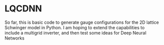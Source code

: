 # LQCDNN

So far, this is basic code to generate gauge configurations for the 2D lattice Schwinger model in Python. I am hoping to extend the capabilities to include a multigrid inverter, and then test some ideas for Deep Neural Networks
